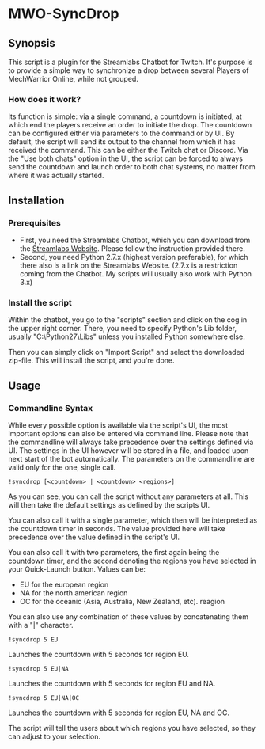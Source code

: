 # MWO-SyncDrop
## Synopsis
This script is a plugin for the Streamlabs Chatbot for Twitch.
It's purpose is to provide a simple way to synchronize a drop between 
several Players of MechWarrior Online, while not grouped.

### How does it work?
Its function is simple: via a single command, a countdown is initiated, 
at which end the players receive an order to initiate the drop.
The countdown can be configured either via parameters to the command or by UI.
By default, the script will send its output to the channel from which it has 
received the command. This can be either the Twitch chat or Discord.
Via the "Use both chats" option in the UI, the script can be forced to always send
the countdown and launch order to both chat systems, no matter from where it was 
actually started.

## Installation
### Prerequisites
* First, you need the Streamlabs Chatbot, which you can download from the 
[Streamlabs Website](https://www.streamlabs.com/chatbot). 
Please follow the instruction provided there.
* Second, you need Python 2.7.x (highest version preferable), for which there 
also is a link on the Streamlabs Website. (2.7.x is a restriction coming from the
Chatbot. My scripts will usually also work with Python 3.x)

### Install the script
Within the chatbot, you go to the "scripts" section and click on the cog in the upper right corner.
There, you need to specify Python's Lib folder, usually "C:\Python27\Libs" unless you installed 
Python somewhere else.

Then you can simply click on "Import Script" and select the downloaded zip-file.
This will install the script, and you're done.

## Usage
### Commandline Syntax
While every possible option is available via the script's UI, the most important 
options can also be entered via command line. Please note that the commandline will
always take precedence over the settings defined via UI. The settings in the UI
however will be stored in a file, and loaded upon next start of the bot automatically.
The parameters on the commandline are valid only for the one, single call.

```
!syncdrop [<countdown> | <countdown> <regions>]
``` 

As you can see, you can call the script without any parameters at all. This will
then take the default settings as defined by the scripts UI.

You can also call it with a single parameter, which then will be interpreted as the 
countdown timer in seconds. The value provided here will take precedence over the 
value defined in the script's UI.

You can also call it with two parameters, the first again being the countdown timer,
and the second denoting the regions you have selected in your Quick-Launch button.
Values can be:

* EU for the european region
* NA for the north american region
* OC for the oceanic (Asia, Australia, New Zealand, etc). reagion

You can also use any combination of these values by concatenating them with a "|" character.

```
!syncdrop 5 EU
```
Launches the countdown with 5 seconds for region EU.
```
!syncdrop 5 EU|NA
```
Launches the countdown with 5 seconds for region EU and NA.
```
!syncdrop 5 EU|NA|OC
```
Launches the countdown with 5 seconds for region EU, NA and OC.

The script will tell the users about which regions you have 
selected, so they can adjust to your selection.
